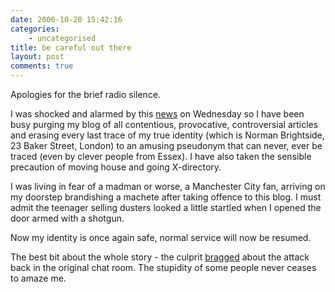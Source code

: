 ```yaml
---
date: 2006-10-20 15:42:16
categories:
    - uncategorised
title: be careful out there
layout: post
comments: true
---
```

Apologies for the brief radio silence.

I was shocked and alarmed by this
[news](http://news.bbc.co.uk/1/hi/england/london/6059726.stm) on
Wednesday so I have been busy purging my blog of all contentious,
provocative, controversial articles and erasing every last trace of my
true identity (which is Norman Brightside, 23 Baker Street, London) to
an amusing pseudonym that can never, ever be traced (even by clever
people from Essex). I have also taken the sensible precaution of moving
house and going X-directory.

I was living in fear of a madman or worse, a Manchester City fan,
arriving on my doorstep brandishing a machete after taking offence to
this blog. I must admit the teenager selling dusters looked a little
startled when I opened the door armed with a shotgun.

Now my identity is once again safe, normal service will now be resumed.

The best bit about the whole story - the culprit
[bragged](http://www.timesonline.co.uk/article/0,,200-2408429,00.html)
about the attack back in the original chat room. The stupidity of some
people never ceases to amaze me.
